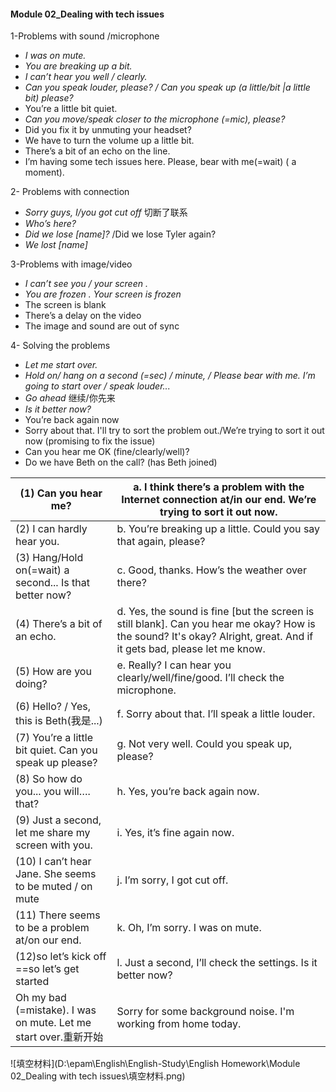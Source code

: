 #### Module 02_Dealing with tech issues



1-Problems with sound /microphone

- *I was on mute.* 
- *You are breaking up a bit.* 
- *I can’t hear you well / clearly.* 
- *Can you speak louder, please? / Can you speak up (a little/bit |a little bit) please?*
- You’re a little bit quiet.
- *Can you move/speak closer to the microphone (=mic), please?*
- Did you fix it by unmuting your headset?
- We have to turn the volume up a little bit.
- There’s a bit of an echo on the line.
- I’m having some tech issues here. Please, bear with me(=wait) ( a moment). 

2- Problems with connection

- *Sorry guys, I/you got cut off*   切断了联系
- *Who’s here?*
- *Did we lose [name]?*   /Did we lose Tyler again?
- *We lost [name]*

3-Problems with image/video

- *I can’t see you / your screen .*
- *You are frozen .  Your screen is frozen* 
- The screen is blank 
- There’s a delay on the video
- The image and sound are out of sync

4- Solving the problems

- *Let me start over.*  
- *Hold on/ hang on a second (=sec) / minute, / Please bear with me. I’m going to start over / speak louder...*
- *Go ahead*  继续/你先来
- *Is it better now?* 
- You’re back again now
- Sorry about that. I'll try to sort the problem out./We’re trying to sort it out now (promising to fix the issue)
- Can you hear me OK (fine/clearly/well)?
- Do we have Beth on the call? (has Beth joined)



| (1) Can you  hear me?                                        | a. I think there’s a problem with the Internet connection at/in our end. We’re trying to sort it out now. |
| ------------------------------------------------------------ | ------------------------------------------------------------ |
| (2) I can hardly hear you.                                   | b. You’re breaking up a little. Could you say that again, please? |
| (3) Hang/Hold on(=wait) a second... Is that better now?      | c. Good, thanks. How’s the weather over there?               |
| (4) There’s a bit of an echo.                                | d. Yes, the sound is fine [but the screen is still blank]. Can you hear me okay? How is the sound? It's okay? Alright, great. And if it gets bad, please let me know. |
| (5) How are you doing?                                       | e. Really? I can hear you clearly/well/fine/good. I’ll check the microphone. |
| (6) Hello? / Yes, this is Beth(我是...)                      | f. Sorry about that. I’ll speak a little louder.             |
| (7) You’re a little bit quiet. Can you speak up please?      | g. Not very well. Could you speak up, please?                |
| (8) So how do you... you will…. that?                        | h. Yes, you’re back again now.                               |
| (9) Just a second, let me share my screen with you.          | i. Yes, it’s fine again now.                                 |
| (10) I can’t hear Jane. She seems to be muted / on mute      | j. I’m sorry, I got cut off.                                 |
| (11) There seems to be a problem at/on our end.              | k. Oh, I’m sorry. I was on mute.                             |
| (12)so let’s kick off ==so let’s get started                 | l. Just a second, I’ll check the settings. Is it better now? |
| Oh my bad (=mistake). I was on mute.  Let me  start over.重新开始 | Sorry for some background noise. I'm working from home today. |

 

![填空材料](D:\epam\English\English-Study\English Homework\Module 02_Dealing with tech issues\填空材料.png)

